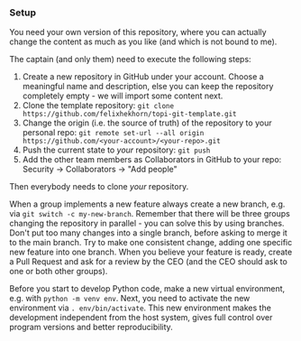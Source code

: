 ### Setup

You need your own version of this repository, where you can actually change the content as much as you like (and which is not bound to me).

The captain (and only them) need to execute the following steps:
 
1. Create a new repository in GitHub under your account.
   Choose a meaningful name and description, else you can keep the repository completely empty - we will import some content next.
1. Clone the template repository: `git clone https://github.com/felixhekhorn/topi-git-template.git`
1. Change the origin (i.e. the source of truth) of the repository to your personal repo: `git remote set-url --all origin https://github.com/<your-account>/<your-repo>.git`
1. Push the current state to _your_ repository: `git push`
1. Add the other team members as Collaborators in GitHub to your repo: Security -> Collaborators -> "Add people"

Then everybody needs to clone _your_ repository.

When a group implements a new feature always create a new branch, e.g. via `git switch -c my-new-branch`.
Remember that there will be three groups changing the repository in parallel - you can solve this by using branches.
Don't put too many changes into a single branch, before asking to merge it to the main branch.
Try to make one consistent change, adding one specific new feature into one branch.
When you believe your feature is ready, create a Pull Request and ask for a review by the CEO
(and the CEO should ask to one or both other groups).

Before you start to develop Python code, make a new virtual environment, e.g. with `python -m venv env`.
Next, you need to activate the new environment via `. env/bin/activate`.
This new environment makes the development independent from the host system, gives full control over
program versions and better reproducibility.
